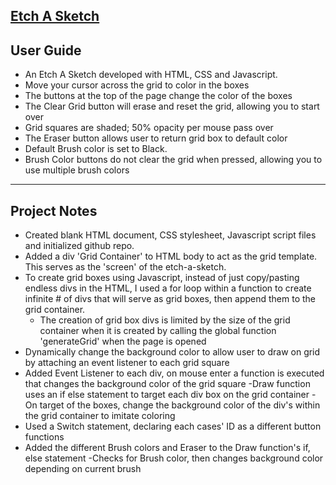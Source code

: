 <a href = "https://soundwanders.github.io/etchasketch/"> <h2>Etch A Sketch</h2> </a>

## User Guide 
- An Etch A Sketch developed with HTML, CSS and Javascript.
- Move your cursor across the grid to color in the boxes
- The buttons at the top of the page change the color of the boxes
- The Clear Grid button will erase and reset the grid, allowing you to start over
- Grid squares are shaded; 50% opacity per mouse pass over
- The Eraser button allows user to return grid box to default color
- Default Brush color is set to Black.
- Brush Color buttons do not clear the grid when pressed, allowing you to use multiple brush colors
____________________________________________________________________________________________________________________________________________
## Project Notes
- Created blank HTML document, CSS stylesheet, Javascript script files and initialized github repo.
- Added a div 'Grid Container' to HTML body to act as the grid template. This serves as the 'screen' of the etch-a-sketch.
- To create grid boxes using Javascript, instead of just copy/pasting endless divs in the HTML, I used a for loop within a function to create infinite # of divs that will serve as grid boxes, then append them to the grid container.
    - The creation of grid box divs is limited by the size of the grid container when it is created by calling the global function 'generateGrid' when the page is opened
- Dynamically change the background color to allow user to draw on grid by attaching an event listener to each grid square
- Added Event Listener to each div, on mouse enter a function is executed that changes the background color of the grid square
    -Draw function uses an if else statement to target each div box on the grid container
    -On target of the boxes, change the background color of the div's within the grid container to imitate coloring
- Used a Switch statement, declaring each cases' ID as a different button functions
- Added the different Brush colors and Eraser to the Draw function's if, else statement
    -Checks for Brush color, then changes background color depending on current brush